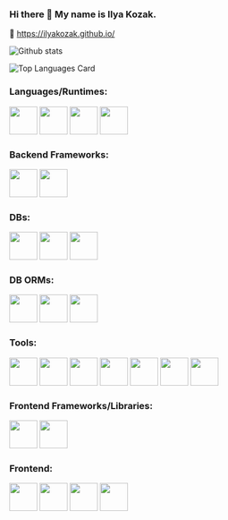 ### Hi there 👋 My name is Ilya Kozak.

🚀 https://ilyakozak.github.io/

![Github stats](https://github-readme-stats.vercel.app/api?username=IlyaKozak&theme=radical&show_icons=true&count_private=true)

![Top Languages Card](https://github-readme-stats.vercel.app/api/top-langs/?username=IlyaKozak&theme=radical&layout=compact&&hide=html,css,scss,makefile,jupyter%20notebook)

<h3>Languages/Runtimes:</h3>
<p>
  <image src="https://github.com/devicons/devicon/blob/master/icons/nodejs/nodejs-original.svg" width="50" />
  <image src="https://github.com/devicons/devicon/blob/master/icons/javascript/javascript-original.svg" width="50" />
  <image src="https://github.com/devicons/devicon/blob/master/icons/typescript/typescript-original.svg" width="50" />
  <image src="https://github.com/devicons/devicon/blob/master/icons/python/python-original.svg" width="50" />
</p>

<h3>Backend Frameworks:</h3>
<p>
  <image src="https://encrypted-tbn0.gstatic.com/images?q=tbn:ANd9GcQprYdebuGjpDHnU5L4QZOI5ZrqyWmHIRjSBdq5ABi5Z_gcdnP_AgRtLEAsdwuokyhCGtU" width="50" />
  <image src="https://github.com/devicons/devicon/blob/master/icons/nestjs/nestjs-plain.svg" width="50" />
</p>

<h3>DBs:</h3>
<p>
  <image src="https://github.com/devicons/devicon/blob/master/icons/mongodb/mongodb-original.svg" width="50" />
  <image src="https://github.com/devicons/devicon/blob/master/icons/postgresql/postgresql-original.svg" width="50" />
  <image src="https://github.com/devicons/devicon/blob/master/icons/mysql/mysql-original.svg" width="50" />
</p>

<h3>DB ORMs:</h3>
<p>
  <image src="https://avatars.githubusercontent.com/u/7552965?s=280&v=4" width="50" />
  <image src="https://avatars.githubusercontent.com/u/20165699?s=200&v=4" width="50" />
  <image src="https://github.com/devicons/devicon/blob/master/icons/sequelize/sequelize-original.svg" width="50" />
</p>

<h3>Tools:</h3>
<p>
  <image src="https://github.com/devicons/devicon/blob/master/icons/git/git-original.svg" width="50" />
  <image src="https://github.com/devicons/devicon/blob/master/icons/docker/docker-original.svg" width="50" />
  <image src="https://github.com/devicons/devicon/blob/master/icons/webpack/webpack-original.svg" width="50" />
  <image src="https://github.com/devicons/devicon/blob/master/icons/vscode/vscode-original.svg" width="50" />
  <image src="https://github.com/devicons/devicon/blob/master/icons/bash/bash-original.svg" width="50" />
  <image src="https://github.com/devicons/devicon/blob/master/icons/jira/jira-plain.svg" width="50" />
  <image src="https://github.com/devicons/devicon/blob/master/icons/confluence/confluence-original.svg" width="50" />
</p>

<h3>Frontend Frameworks/Libraries:</h3>
<p>
  <image src="https://github.com/devicons/devicon/blob/master/icons/angularjs/angularjs-original.svg" width="50" />
  <image src="https://github.com/devicons/devicon/blob/master/icons/react/react-original.svg" width="50" />
</p>

<h3>Frontend:</h3>
<p>
  <image src="https://github.com/devicons/devicon/blob/master/icons/html5/html5-original.svg" width="50" />
  <image src="https://github.com/devicons/devicon/blob/master/icons/css3/css3-original.svg" width="50" />
  <image src="https://github.com/devicons/devicon/blob/master/icons/sass/sass-original.svg" width="50" />
  <image src="https://github.com/devicons/devicon/blob/master/icons/bootstrap/bootstrap-plain.svg" width="50" />
</p>
